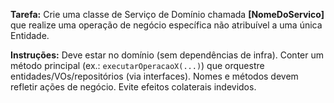 **Tarefa:** Crie uma classe de Serviço de Domínio chamada **[NomeDoServico]** que realize uma operação de negócio específica não atribuível a uma única Entidade.

**Instruções:** Deve estar no domínio (sem dependências de infra). Conter um método principal (ex.: `executarOperacaoX(...)`) que orquestre entidades/VOs/repositórios (via interfaces). Nomes e métodos devem refletir ações de negócio. Evite efeitos colaterais indevidos.
